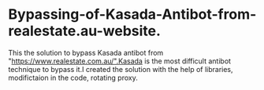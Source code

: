 # Bypassing-of-Kasada-Antibot-from-realestate.au-website.
This the solution to bypass Kasada antibot from "https://www.realestate.com.au/".Kasada is the most difficult antibot technique to bypass it.I created the solution with the help of libraries, modifictaion in the code, rotating proxy.

